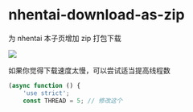 # nhentai-download-as-zip
为 nhentai 本子页增加 zip 打包下载

![](https://i.loli.net/2018/12/26/5c23a39505d14.png)

如果你觉得下载速度太慢，可以尝试适当提高线程数

```javascript
(async function () {
	'use strict';
	const THREAD = 5; // 修改这个
```
